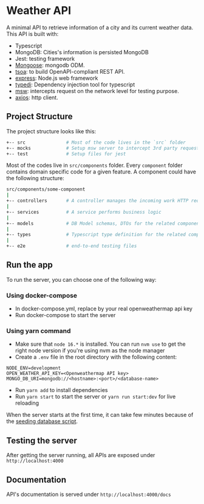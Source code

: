 # Weather API

A minimal API to retrieve information of a city and its current weather data. This API is built with:

- Typescript
- MongoDB: Cities's information is persisted MongoDB
- Jest: testing framework
- [Mongoose](https://mongoosejs.com/): mongodb ODM.
- [tsoa](https://github.com/lukeautry/tsoa): to build OpenAPI-compliant REST API.
- [express](https://expressjs.com/): Node.js web framework
- [typedi](https://github.com/typestack/typedi): Dependency injection tool for typescript
- [msw](https://mswjs.io/): intercepts request on the network level for testing purpose.
- [axios](https://github.com/axios/axios): http client.

## Project Structure

The project structure looks like this:

```sh
+-- src               # Most of the code lives in the `src` folder
+-- mocks             # Setup msw server to intercept 3rd party request at network level
+-- test              # Setup files for jest
```

Most of the codes live in `src/components` folder. Every `component` folder contains domain specific code for a given feature. A component could have the following structure:

```sh
src/components/some-component
|
+-- controllers       # A controller manages the incoming work HTTP requests
|
+-- services          # A service performs business logic
|
+-- models            # DB Model schemas, DTOs for the related component
|
+-- types             # Typescript type definition for the related component
|
+-- e2e               # end-to-end testing files
```

## Run the app

To run the server, you can choose one of the following way:

### Using docker-compose

- In docker-compose.yml, replace <your-openweathermap-api-key> by your real openweathermap api key
- Run docker-compose to start the server

### Using yarn command

- Make sure that `node 16.*` is installed. You can run `nvm use` to get the right node version if you're using nvm as the node manager
- Create a `.env` file in the root directory with the following content:

```
NODE_ENV=development
OPEN_WEATHER_API_KEY=<Openweathermap API key>
MONGO_DB_URI=mongodb://<hostname>:<port>/<database-name>
```

- Run `yarn add` to install dependencies
- Run `yarn start` to start the server or `yarn run start:dev` for live reloading

When the server starts at the first time, it can take few minutes because of the [seeding database script](https://github.com/kkhanhluu/weather-api/blob/main/src/utils/seedDb/index.ts).

## Testing the server

After getting the server running, all APIs are exposed under `http://localhost:4000`

## Documentation

API's documentation is served under `http://localhost:4000/docs`
